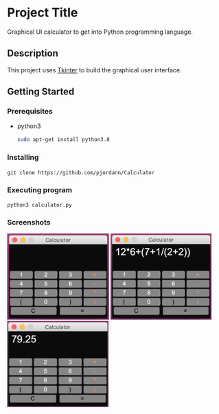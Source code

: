 # Project Title

Graphical UI calculator to get into Python programming language.

## Description

This project uses [Tkinter](https://docs.python.org/es/3/library/tkinter.html) to build the graphical user interface. 

## Getting Started

### Prerequisites

* python3
  ```sh
  sudo apt-get install python3.8
  ```


### Installing

```
git clone https://github.com/pjordann/Calculator
```

### Executing program
```
python3 calculator.py
```

### Screenshots
<p float="left">
  <img src="https://github.com/pjordann/Calculator/blob/main/images/1.png" height="200" />
  <img src="https://github.com/pjordann/Calculator/blob/main/images/2.png" height="200" />
  <img src="https://github.com/pjordann/Calculator/blob/main/images/3.png" height="200" />
</p>
